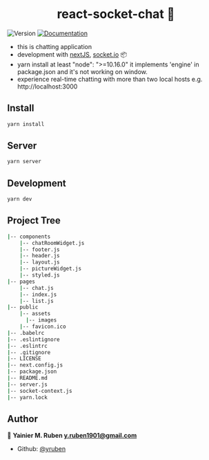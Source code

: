 <h1 align="center">react-socket-chat 🚀</h1>
<p>
  <img alt="Version" src="https://img.shields.io/badge/version-0.1.0-blue.svg?cacheSeconds=2592000" />
  <a href="https://github.com/yruben/react-next-socket" target="_blank">
    <img alt="Documentation" src="https://img.shields.io/badge/documentation-yes-brightgreen.svg" />
  </a>
</p>

- this is chatting application  
- development with [nextJS](https://nextjs.org/), [socket.io](https://socket.io/) 📦  
- yarn install at least "node": ">=10.16.0" it implements 'engine' in package.json and it's not working on window.
- experience real-time chatting with more than two local hosts e.g. http://localhost:3000

## Install

```sh
yarn install
```

## Server

```sh
yarn server
```

## Development

```sh
yarn dev
```

## Project Tree
```sh
|-- components
    |-- chatRoomWidget.js
    |-- footer.js
    |-- header.js
    |-- layout.js
    |-- pictureWidget.js
    |-- styled.js
|-- pages
    |-- chat.js
    |-- index.js
    |-- list.js
|-- public
    |-- assets
      |-- images
    |-- favicon.ico
|-- .babelrc
|-- .eslintignore
|-- .eslintrc
|-- .gitignore
|-- LICENSE
|-- next.config.js
|-- package.json
|-- README.md
|-- server.js
|-- socket-context.js
|-- yarn.lock
```

## Author

👤 **Yainier M. Ruben <y.ruben1901@gmail.com>**

* Github: [@yruben](https://github.com/yruben)
